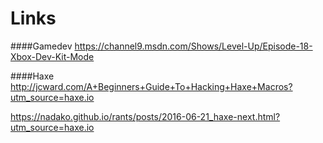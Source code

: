 Links
=====

####Gamedev
https://channel9.msdn.com/Shows/Level-Up/Episode-18-Xbox-Dev-Kit-Mode

####Haxe
http://jcward.com/A+Beginners+Guide+To+Hacking+Haxe+Macros?utm_source=haxe.io

https://nadako.github.io/rants/posts/2016-06-21_haxe-next.html?utm_source=haxe.io
